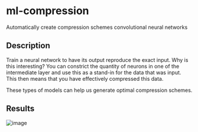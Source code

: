 # ml-compression

Automatically create compression schemes convolutional neural networks

## Description

Train a neural network to have its output reproduce the exact input. Why is this interesting? You can constrict the quantity of neurons in one of the intermediate layer and use this as a stand-in for the data that was input. This then means that you have effectively compressed this data.

These types of models can help us generate optimal compression schemes.

## Results

![image](https://github.com/user-attachments/assets/86069543-ec8c-46b8-a559-116e5f2c77b4)
